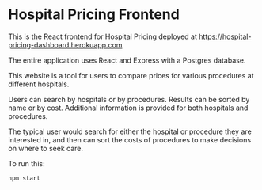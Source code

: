 # Hospital Pricing Frontend

This is the React frontend for Hospital Pricing
deployed at https://hospital-pricing-dashboard.herokuapp.com

The entire application uses React and Express with a Postgres database.

This website is a tool for users to compare prices for various procedures at different hospitals.

Users can search by hospitals or by procedures. Results can be sorted by name or by cost.  Additional information is provided for both hospitals and procedures.

The typical user would search for either the hospital or procedure they are interested in, and then can sort the costs of procedures to make decisions on where to seek care.

To run this:

    npm start